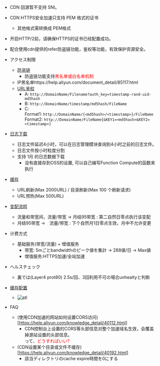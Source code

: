 
- CDN 回源暂不支持 SNI。
- CDN HTTPS安全加速只支持 PEM 格式的证书
  * 其他格式需转换成 PEM格式
- 开启HTTP/2前，请确保HTTPS的证书已经配置成功。
- 配合使用cdn提供的refer防盗链功能，鉴权等功能，有效保护资源安全。

- アクセス制限
  * [防盗链](https://help.aliyun.com/document_detail/27134.html)
    * 防盗链功能支持<font color="red">黑名单或白名单机制</font>
  * IP黑名单https://help.aliyun.com/document_detail/85117.html
  * [URL鉴权](https://help.aliyun.com/document_detail/85117.html)
    * A: ``http://DomainName/Filename?auth_key=timestamp-rand-uid-md5hash``
    * B: ``http://DomainName/timestamp/md5hash/FileName``
    * C: <br>Format1: ``http://DomainName/{<md5hash>/<timestamp>}/FileName`` <br> Format2: ``http://DomainName/FileName{&KEY1=<md5hash>&KEY2=<timestamp>}``
- [日志下载](https://help.aliyun.com/document_detail/27142.html)
  * 日志文件延迟4小时，可以在日志管理模块查询到4小时之前的日志文件。
  * 日志文件按小时粒度分割
  * 支持 1月 的日志数据下载
    * 没有直接存到OSS的设置, 可以自己编写Function Compute的函数来执行
- [缓存](https://help.aliyun.com/document_detail/27140.html)
  * URL刷新(Max 2000URL) / 目录刷新(Max 100 个刷新请求)
  * URL预热(Max 500URL)

- [变配流程](https://help.aliyun.com/document_detail/27273.html)
  * 流量和带宽间，流量/带宽 → 月结95带宽 : 第二自然日零点执行该变配
  * 月结95带宽 →　流量/带宽 : 下个自然月1日零点生效，月中不允许变更

- 计费方式
  * 基础服务(带宽/流量) + 增值服务
    * 带宽: 5mごとbandwidthのピーク値を集計 → 288値/日 → Max値
    * 增值服务:HTTPS加速/全站加速

- ヘルスチェック
  * 裏では(Layer4 prot80) 2.5s/回、3回利用不可の場合unhealtyと判断

- [缓存配置](https://help.aliyun.com/document_detail/27136.html)
  * ![atl](http://static-aliyun-doc.oss-cn-hangzhou.aliyuncs.com/assets/img/5147/3383_zh-CN.png)


- FAQ
  * (使用CDN加速的网站如何设置CORS访问)[https://help.aliyun.com/knowledge_detail/40112.html]
    * CDN控制台上设置的CORS等头部信息对整个加速域名生效，会覆盖掉源站设置的头部信息。<br>って、<font color="red">どうすればいい?</font>
  * (CDN设置某个目录或文件不缓存)[https://help.aliyun.com/knowledge_detail/40192.html]
    * 該当ディレクトリのcache expire時間を0にする

